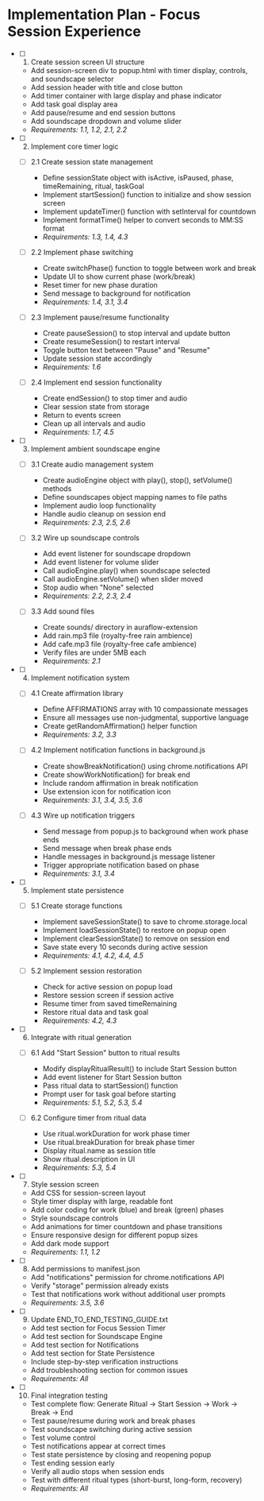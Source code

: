 # Implementation Plan - Focus Session Experience

- [ ] 1. Create session screen UI structure
  - Add session-screen div to popup.html with timer display, controls, and soundscape selector
  - Add session header with title and close button
  - Add timer container with large display and phase indicator
  - Add task goal display area
  - Add pause/resume and end session buttons
  - Add soundscape dropdown and volume slider
  - _Requirements: 1.1, 1.2, 2.1, 2.2_

- [ ] 2. Implement core timer logic
  - [ ] 2.1 Create session state management
    - Define sessionState object with isActive, isPaused, phase, timeRemaining, ritual, taskGoal
    - Implement startSession() function to initialize and show session screen
    - Implement updateTimer() function with setInterval for countdown
    - Implement formatTime() helper to convert seconds to MM:SS format
    - _Requirements: 1.3, 1.4, 4.3_
  
  - [ ] 2.2 Implement phase switching
    - Create switchPhase() function to toggle between work and break
    - Update UI to show current phase (work/break)
    - Reset timer for new phase duration
    - Send message to background for notification
    - _Requirements: 1.4, 3.1, 3.4_
  
  - [ ] 2.3 Implement pause/resume functionality
    - Create pauseSession() to stop interval and update button
    - Create resumeSession() to restart interval
    - Toggle button text between "Pause" and "Resume"
    - Update session state accordingly
    - _Requirements: 1.6_
  
  - [ ] 2.4 Implement end session functionality
    - Create endSession() to stop timer and audio
    - Clear session state from storage
    - Return to events screen
    - Clean up all intervals and audio
    - _Requirements: 1.7, 4.5_

- [ ] 3. Implement ambient soundscape engine
  - [ ] 3.1 Create audio management system
    - Create audioEngine object with play(), stop(), setVolume() methods
    - Define soundscapes object mapping names to file paths
    - Implement audio loop functionality
    - Handle audio cleanup on session end
    - _Requirements: 2.3, 2.5, 2.6_
  
  - [ ] 3.2 Wire up soundscape controls
    - Add event listener for soundscape dropdown
    - Add event listener for volume slider
    - Call audioEngine.play() when soundscape selected
    - Call audioEngine.setVolume() when slider moved
    - Stop audio when "None" selected
    - _Requirements: 2.2, 2.3, 2.4_
  
  - [ ] 3.3 Add sound files
    - Create sounds/ directory in auraflow-extension
    - Add rain.mp3 file (royalty-free rain ambience)
    - Add cafe.mp3 file (royalty-free cafe ambience)
    - Verify files are under 5MB each
    - _Requirements: 2.1_

- [ ] 4. Implement notification system
  - [ ] 4.1 Create affirmation library
    - Define AFFIRMATIONS array with 10 compassionate messages
    - Ensure all messages use non-judgmental, supportive language
    - Create getRandomAffirmation() helper function
    - _Requirements: 3.2, 3.3_
  
  - [ ] 4.2 Implement notification functions in background.js
    - Create showBreakNotification() using chrome.notifications API
    - Create showWorkNotification() for break end
    - Include random affirmation in break notification
    - Use extension icon for notification icon
    - _Requirements: 3.1, 3.4, 3.5, 3.6_
  
  - [ ] 4.3 Wire up notification triggers
    - Send message from popup.js to background when work phase ends
    - Send message when break phase ends
    - Handle messages in background.js message listener
    - Trigger appropriate notification based on phase
    - _Requirements: 3.1, 3.4_

- [ ] 5. Implement state persistence
  - [ ] 5.1 Create storage functions
    - Implement saveSessionState() to save to chrome.storage.local
    - Implement loadSessionState() to restore on popup open
    - Implement clearSessionState() to remove on session end
    - Save state every 10 seconds during active session
    - _Requirements: 4.1, 4.2, 4.4, 4.5_
  
  - [ ] 5.2 Implement session restoration
    - Check for active session on popup load
    - Restore session screen if session active
    - Resume timer from saved timeRemaining
    - Restore ritual data and task goal
    - _Requirements: 4.2, 4.3_

- [ ] 6. Integrate with ritual generation
  - [ ] 6.1 Add "Start Session" button to ritual results
    - Modify displayRitualResult() to include Start Session button
    - Add event listener for Start Session button
    - Pass ritual data to startSession() function
    - Prompt user for task goal before starting
    - _Requirements: 5.1, 5.2, 5.3, 5.4_
  
  - [ ] 6.2 Configure timer from ritual data
    - Use ritual.workDuration for work phase timer
    - Use ritual.breakDuration for break phase timer
    - Display ritual.name as session title
    - Show ritual.description in UI
    - _Requirements: 5.3, 5.4_

- [ ] 7. Style session screen
  - Add CSS for session-screen layout
  - Style timer display with large, readable font
  - Add color coding for work (blue) and break (green) phases
  - Style soundscape controls
  - Add animations for timer countdown and phase transitions
  - Ensure responsive design for different popup sizes
  - Add dark mode support
  - _Requirements: 1.1, 1.2_

- [ ] 8. Add permissions to manifest.json
  - Add "notifications" permission for chrome.notifications API
  - Verify "storage" permission already exists
  - Test that notifications work without additional user prompts
  - _Requirements: 3.5, 3.6_

- [ ] 9. Update END_TO_END_TESTING_GUIDE.txt
  - Add test section for Focus Session Timer
  - Add test section for Soundscape Engine
  - Add test section for Notifications
  - Add test section for State Persistence
  - Include step-by-step verification instructions
  - Add troubleshooting section for common issues
  - _Requirements: All_

- [ ] 10. Final integration testing
  - Test complete flow: Generate Ritual → Start Session → Work → Break → End
  - Test pause/resume during work and break phases
  - Test soundscape switching during active session
  - Test volume control
  - Test notifications appear at correct times
  - Test state persistence by closing and reopening popup
  - Test ending session early
  - Verify all audio stops when session ends
  - Test with different ritual types (short-burst, long-form, recovery)
  - _Requirements: All_
